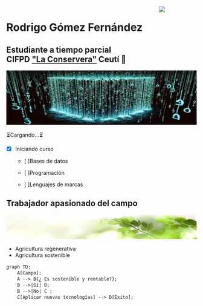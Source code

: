 <!--- Uso HTML para poner una imagen ya que en Markdown no puedo alinearla a la derecha aunque he pensado usar algún truco
como rellenar con espacios en blanco o insertar una imagen transparente delante, me parecía un poco cutre--->

<img align='right' src='https://user-images.githubusercontent.com/5713670/87202985-820dcb80-c2b6-11ea-9f56-7ec461c497c3.gif' width='100'>

# Rodrigo Gómez Fernández
## Estudiante a tiempo parcial <br> CIFPD ["La Conservera"](http://www.fplaconservera.es) Ceutí 📖

![](https://github.com/Raderigo/Raderigo/blob/main/Banner%20codigo.jpg)

⏳Cargando...⏳

- [X] Iniciando curso

    - [ ]Bases de datos

    - [ ]Programación

    - [ ]Lenguajes de marcas

## Trabajador apasionado del campo
![](https://github.com/Raderigo/Raderigo/blob/main/Banner%20hoja.jpg)
* Agricultura regenerativa
* Agricultura sostenible

<!--- Gracias a Mermaid, que es un flavor de Markdown soportado por Github, puedo hacer el siguiente diagrama -->
```mermaid
graph TD;
    A[Campo];
    A --> B{¿ Es sostenible y rentable?};
    B -->|Sí| D;
    B -->|No| C ;
    C[Aplicar nuevas tecnologías] --> D[Éxito];
```


<!--- Emojis para posible uso 🌱 🎓 📖 🌄 --->
